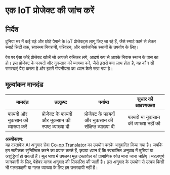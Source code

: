 <!--
CO_OP_TRANSLATOR_METADATA:
{
  "original_hash": "7ef1cec2d27b086032d46ab1958f3e99",
  "translation_date": "2025-08-25T17:27:31+00:00",
  "source_file": "1-getting-started/lessons/1-introduction-to-iot/assignment.md",
  "language_code": "hi"
}
-->
# एक IoT प्रोजेक्ट की जांच करें

## निर्देश

दुनिया भर में कई बड़े और छोटे पैमाने के IoT प्रोजेक्ट्स लागू किए जा रहे हैं, जैसे स्मार्ट फार्म से लेकर स्मार्ट सिटी तक, स्वास्थ्य निगरानी, परिवहन, और सार्वजनिक स्थानों के उपयोग के लिए।

वेब पर ऐसा कोई प्रोजेक्ट खोजें जो आपको रुचिकर लगे, आदर्श रूप से आपके निवास स्थान के पास का हो। इस प्रोजेक्ट के फायदों और नुकसान की व्याख्या करें, जैसे इससे क्या लाभ होता है, यह कौन सी समस्याएं पैदा करता है और इसमें गोपनीयता का ध्यान कैसे रखा गया है।

## मूल्यांकन मानदंड

| मानदंड | उत्कृष्ट | पर्याप्त | सुधार की आवश्यकता |
| -------- | --------- | -------- | ----------------- |
| फायदों और नुकसान की व्याख्या करें | प्रोजेक्ट के फायदों और नुकसान की स्पष्ट व्याख्या दी | प्रोजेक्ट के फायदों और नुकसान की संक्षिप्त व्याख्या दी | फायदों या नुकसान की व्याख्या नहीं की |

**अस्वीकरण**:  
यह दस्तावेज़ AI अनुवाद सेवा [Co-op Translator](https://github.com/Azure/co-op-translator) का उपयोग करके अनुवादित किया गया है। जबकि हम सटीकता सुनिश्चित करने का प्रयास करते हैं, कृपया ध्यान दें कि स्वचालित अनुवाद में त्रुटियां या अशुद्धियां हो सकती हैं। मूल भाषा में उपलब्ध मूल दस्तावेज़ को प्रामाणिक स्रोत माना जाना चाहिए। महत्वपूर्ण जानकारी के लिए, पेशेवर मानव अनुवाद की सिफारिश की जाती है। इस अनुवाद के उपयोग से उत्पन्न किसी भी गलतफहमी या गलत व्याख्या के लिए हम उत्तरदायी नहीं हैं।